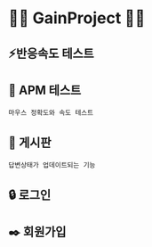 # 🗿🗿 GainProject 🗿🗿

## ⚡반응속도 테스트
## 🎯 APM 테스트
    마우스 정확도와 속도 테스트
## 📜 게시판
    답변상태가 업데이트되는 기능
## 🔒 로그인
## ✒️ 회원가입
